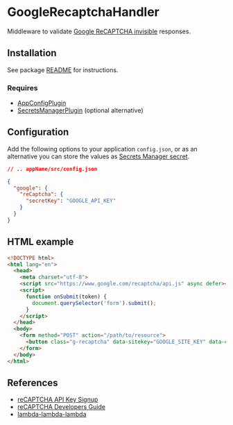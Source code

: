 # GoogleRecaptchaHandler

Middleware to validate [Google ReCAPTCHA invisible](https://developers.google.com/recaptcha/docs/invisible) responses.

## Installation

See package [README](https://github.com/lambda-lambda-lambda/middleware#manual-installation) for instructions.

### Requires

- [AppConfigPlugin](https://github.com/lambda-lambda-lambda/middleware/tree/master/plugins/AppConfigPlugin)
- [SecretsManagerPlugin](https://github.com/lambda-lambda-lambda/middleware/tree/master/plugins/AppConfigPlugin) (optional alternative)

## Configuration

Add the following options to your application `config.json`, or as an alternative you can store the values as [Secrets Manager secret](https://github.com/lambda-lambda-lambda/middleware/blob/master/plugins/SecretsManagerPlugin/README.md#secrets-manager-setup).

```json
// .. appName/src/config.json

{
  "google": {
    "reCaptcha": {
      "secretKey": "GOOGLE_API_KEY"
    }
  }
}
```

## HTML example

```html
<!DOCTYPE html>
<html lang="en">
  <head>
    <meta charset="utf-8">
    <script src="https://www.google.com/recaptcha/api.js" async defer></script>
    <script>
      function onSubmit(token) {
        document.querySelector('form').submit();
      }
    </script>
  </head>
  <body>
    <form method="POST" action="/path/to/resource">
      <button class="g-recaptcha" data-sitekey="GOOGLE_SITE_KEY" data-callback="onSubmit">Submit</button>
    </form>
  </body>
</html>
```

## References

- [reCAPTCHA API Key Signup](http://www.google.com/recaptcha/admin)
- [reCAPTCHA Developers Guide](https://developers.google.com/recaptcha/intro)
- [lambda-lambda-lambda](https://github.com/lambda-lambda-lambda)
